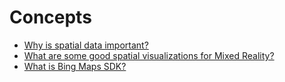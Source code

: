 # Concepts

* [Why is spatial data important?](why-is-spatial-data-important.md)
* [What are some good spatial visualizations for Mixed Reality?](what-are-some-good-spatial-visualizations-for-mixed-reality.md)
* [What is Bing Maps SDK?](what-is-bing-maps-sdk.md)

